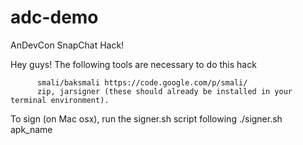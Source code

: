 adc-demo
========

AnDevCon SnapChat Hack!

Hey guys! The following tools are necessary to do this hack

          smali/baksmali https://code.google.com/p/smali/
          zip, jarsigner (these should already be installed in your terminal environment).

To sign (on Mac osx), run the signer.sh script following 
  ./signer.sh apk_name
